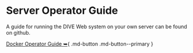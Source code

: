 # Server Operator Guide

A guide for running the DIVE Web system on your own server can be found on github.

[Docker Operator Guide ➥](https://github.com/Kitware/dive/tree/main/docker){ .md-button .md-button--primary }
